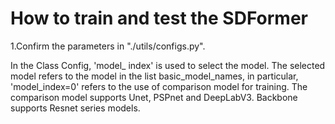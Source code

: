 # How to train and test the SDFormer

1.Confirm the parameters in "./utils/configs.py".

In the Class Config, 'model_ index' is used to select the model. The selected model refers to the model in the list basic_model_names, in particular, 'model_index=0' refers to the use of comparison model for training. The comparison model supports Unet, PSPnet and DeepLabV3. Backbone supports Resnet series models.
